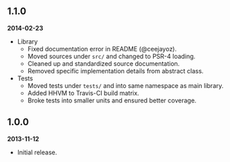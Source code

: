 1.1.0
-----

**2014-02-23**

* Library
  * Fixed documentation error in README (@ceejayoz).
  * Moved sources under `src/` and changed to PSR-4 loading.
  * Cleaned up and standardized source documentation.
  * Removed specific implementation details from abstract class.
* Tests
  * Moved tests under `tests/` and into same namespace as main library.
  * Added HHVM to Travis-CI build matrix.
  * Broke tests into smaller units and ensured better coverage.

1.0.0
-----

**2013-11-12**

* Initial release.
